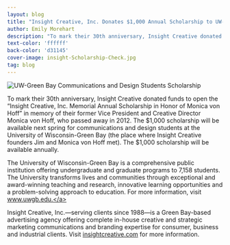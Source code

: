 ```yaml
---
layout: blog
title: "Insight Creative, Inc. Donates $1,000 Annual Scholarship to UW-Green Bay Communications and Design Students"
author: Emily Morehart
description: "To mark their 30th anniversary, Insight Creative donated funds to open"
text-color: 'ffffff'
back-color: 'd31145'
cover-image: insight-Scholarship-Check.jpg
tag: blog
---
```


<img data-aos="fade-up" src="/img/blog/insight-Scholarship-Check.jpg"
alt="UW-Green Bay Communications and Design Students Scholarship"
srcset="
/img/blog/insight-Scholarship-Check.jpg 2400w,
/img/blog/insight-Scholarship-Check.jpg 1800w,
/img/blog/insight-Scholarship-Check.jpg 1200w,
/img/blog/insight-Scholarship-Check.jpg 900w,
/img/blog/insight-Scholarship-Check.jpg 600w,
/img/blog/insight-Scholarship-Check.jpg 400w" />

To mark their 30th anniversary, Insight Creative donated funds to open the “Insight Creative, Inc. Memorial Annual Scholarship in Honor of Monica von Hoff” in memory of their former Vice President and Creative Director Monica von Hoff, who passed away in 2012. The $1,000 scholarship will be available next spring for communications and design students at the University of Wisconsin-Green Bay (the place where Insight Creative founders Jim and Monica von Hoff met). The $1,000 scholarship will be available annually.

The University of Wisconsin-Green Bay is a comprehensive public institution offering undergraduate and graduate programs to 7,158 students. The University transforms lives and communities through exceptional and award-winning teaching and research, innovative learning opportunities and a problem-solving approach to education. For more information, visit <a href='http://www.uwgb.edu/' target='_blank' rel='noopener'>www.uwgb.edu.</a>

Insight Creative, Inc.—serving clients since 1988—is a Green Bay-based advertising agency offering complete in-house creative and strategic marketing communications and branding expertise for consumer, business and industrial clients. Visit <a href="https://insightcreative.com/">insightcreative.com</a> for more information.
